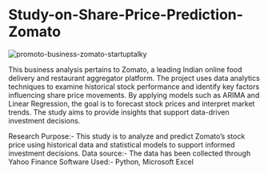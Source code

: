 # Study-on-Share-Price-Prediction-Zomato
![promoto-business-zomato-startuptalky](https://github.com/user-attachments/assets/245f32d5-735b-40df-8a55-c8751c78ebb5)



This business analysis pertains to Zomato, a leading Indian online food delivery and restaurant aggregator platform. The project uses data analytics techniques to examine historical stock performance and identify key factors influencing share price movements. By applying models such as ARIMA and Linear Regression, the goal is to forecast stock prices and interpret market trends. The study aims to provide insights that support data-driven investment decisions.


Research Purpose:- This study is to analyze and predict Zomato’s stock price using historical data and statistical models to support informed investment decisions.
Data source:- The data has been collected through Yahoo Finance
Software Used:- Python, Microsoft Excel
